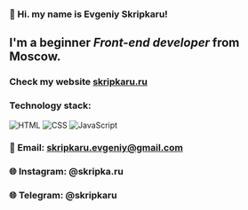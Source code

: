 ### 👋 Hi. my name is **Evgeniy Skripkaru**!
## I'm a beginner *Front-end developer* from Moscow.
### Check my website [skripkaru.ru](https://skripkaru.ru/)
### Technology stack:
![HTML](https://img.shields.io/badge/-html-090909?style=for-the-badge&logo=html5)
![CSS](https://img.shields.io/badge/-css-090909?style=for-the-badge&logo=css3)
![JavaScript](https://img.shields.io/badge/-javascript-090909?style=for-the-badge&logo=javascript)

### 📧 Email: skripkaru.evgeniy@gmail.com
### 🌐 Instagram: @skripka.ru
### 🌐 Telegram: @skripkaru
